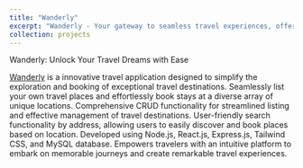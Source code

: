 ```yaml
---
title: "Wanderly"
excerpt: "Wanderly - Your gateway to seamless travel experiences, offering a platform to list, explore, and book unique stays worldwide.<br/><img src='/images/wanderly.png'>"
collection: projects
---
```


Wanderly: Unlock Your Travel Dreams with Ease

[Wanderly](https://github.com/ARKAPRABHA-SANYAL/Wanderly) is a innovative travel application designed to simplify the exploration and booking of exceptional travel destinations.
Seamlessly list your own travel places and effortlessly book stays at a diverse array of unique locations.
Comprehensive CRUD functionality for streamlined listing and effective management of travel destinations.
User-friendly search functionality by address, allowing users to easily discover and book places based on location.
Developed using Node.js, React.js, Express.js, Tailwind CSS, and MySQL database.
Empowers travelers with an intuitive platform to embark on memorable journeys and create remarkable travel experiences.



